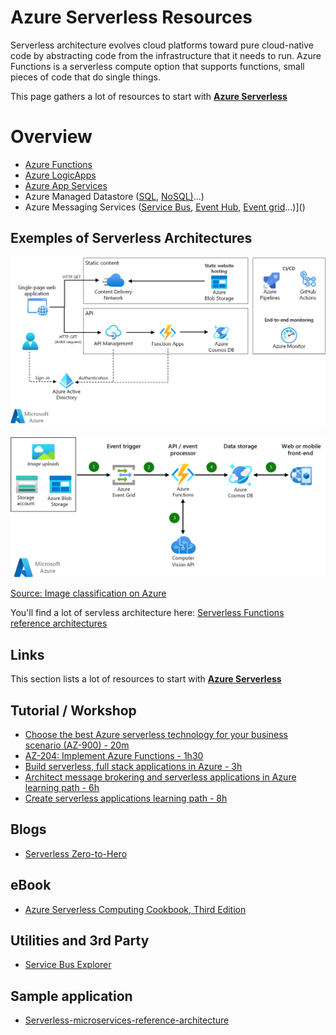 # Azure Serverless Resources

Serverless architecture evolves cloud platforms toward pure cloud-native code by abstracting code from the infrastructure that it needs to run. Azure Functions is a serverless compute option that supports functions, small pieces of code that do single things.

This page gathers a lot of resources to start with **[Azure Serverless](https://azure.microsoft.com/en-us/solutions/serverless/)**

# Overview

 - [Azure Functions](https://learn.microsoft.com/en-us/azure/azure-functions/)
 - [Azure LogicApps](https://learn.microsoft.com/en-us/azure/logic-apps/)
 - [Azure App Services](https://learn.microsoft.com/en-us/azure/app-service/)
 - Azure Managed Datastore ([SQL](https://learn.microsoft.com/en-us/azure/azure-sql/?view=azuresql), [NoSQL)](https://learn.microsoft.com/en-us/azure/cosmos-db/)...)
 - Azure Messaging Services ([Service Bus](https://learn.microsoft.com/en-us/azure/service-bus-messaging/), [Event Hub](https://learn.microsoft.com/en-us/azure/event-hubs/), [Event grid](https://learn.microsoft.com/en-us/azure/event-grid/)...)]()

## Exemples of Serverless Architectures

![Serverless Web Architecure](./media/serverless-web-app.png)

![Serverless Architecure](./media/serverless-architecture.png)

 [Source: Image classification on Azure](https://learn.microsoft.com/en-us/azure/architecture/example-scenario/ai/intelligent-apps-image-processing)


You'll find a lot of servless architecture here: [Serverless Functions reference architectures](https://learn.microsoft.com/en-us/azure/architecture/serverless-quest/reference-architectures)


## Links

This section lists a lot of resources to start with **[Azure Serverless](https://azure.microsoft.com/en-us/solutions/serverless/)**

## Tutorial / Workshop


 - [Choose the best Azure serverless technology for your business scenario (AZ-900) - 20m](https://learn.microsoft.com/en-us/training/modules/serverless-fundamentals/)
 - [AZ-204: Implement Azure Functions - 1h30](https://learn.microsoft.com/en-us/training/paths/implement-azure-functions/)
 - [Build serverless, full stack applications in Azure - 3h](https://learn.microsoft.com/en-us/training/paths/build-serverless-full-stack-apps-azure/)
 - [Architect message brokering and serverless applications in Azure learning path - 6h](https://learn.microsoft.com/en-us/training/paths/architect-messaging-serverless/)
 - [Create serverless applications learning path - 8h](https://learn.microsoft.com/en-us/training/paths/create-serverless-applications/)
 

## Blogs

 - [Serverless Zero-to-Hero](https://azure.github.io/Cloud-Native/serverless-september/ZeroToHero/)

## eBook

 - [Azure Serverless Computing Cookbook, Third Edition](https://azure.microsoft.com/en-us/resources/azure-serverless-computing-cookbook/)


## Utilities and 3rd Party 

 - [Service Bus Explorer](https://github.com/paolosalvatori/ServiceBusExplorer)

## Sample application

 - [Serverless-microservices-reference-architecture](https://github.com/serverless-architecture/reference-architectures)
